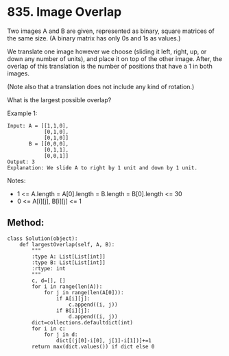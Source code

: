 # 835. Image Overlap

Two images A and B are given, represented as binary, square matrices of the same size.  (A binary matrix has only 0s and 1s as values.)

We translate one image however we choose (sliding it left, right, up, or down any number of units), and place it on top of the other image.  After, the overlap of this translation is the number of positions that have a 1 in both images.

(Note also that a translation does not include any kind of rotation.)

What is the largest possible overlap?

Example 1:

    Input: A = [[1,1,0],
                [0,1,0],
                [0,1,0]]
           B = [[0,0,0],
                [0,1,1],
                [0,0,1]]
    Output: 3
    Explanation: We slide A to right by 1 unit and down by 1 unit.

Notes: 

- 1 <= A.length = A[0].length = B.length = B[0].length <= 30
- 0 <= A[i][j], B[i][j] <= 1

## Method:

    class Solution(object):
        def largestOverlap(self, A, B):
            """
            :type A: List[List[int]]
            :type B: List[List[int]]
            :rtype: int
            """
            c, d=[], []
            for i in range(len(A)):
                for j in range(len(A[0])):
                    if A[i][j]:
                        c.append((i, j))
                    if B[i][j]:
                        d.append((i, j))
            dict=collections.defaultdict(int)
            for i in c:
                for j in d:
                    dict[(j[0]-i[0], j[1]-i[1])]+=1
            return max(dict.values()) if dict else 0
            